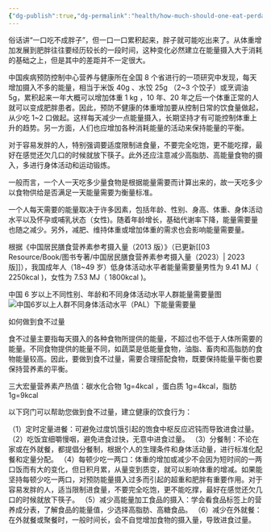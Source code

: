 ```yaml
---
{"dg-publish":true,"dg-permalink":"health/how-much-should-one-eat-perday","permalink":"/health/how-much-should-one-eat-perday/","metatags":{"description":null,"og:site_name":"DavonOs","og:title":"每天应吃多少","og:type":"article","og:url":"https://zuji.eu.org/health/how-much-should-one-eat-perday","og:image":null,"og:image:width":"200","og:image:alt":"articlecover","og:locale":"zh_cn"},"dgShowInlineTitle":true,"created":"2025-05-02 21:19","updated":"2025-07-17 08:33"}
---
```



俗话讲“一口吃不成胖子”，但一口一口累积起来，胖子就可能吃出来了。从体重增加发展到肥胖往往要经历较长的一段时间，这种变化必然建立在能量摄入大于消耗的基础之上，但是其中的差距并不一定很大。

中国疾病预防控制中心营养与健康所在全国 8 个省进行的一项研究中发现，每天增加摄入不多的能量，相当于米饭 40g 、水饺 25g （2~3 个饺子）或烹调油 5g，累积起来一年大概可以增加体重 1 kg ，10 年、20 年之后一个体重正常的人就可以变成肥胖患者。因此，预防不健康的体重增加要从控制日常的饮食量做起，从少吃 1~2 口做起。这样每天减少一点能量摄入，长期坚持才有可能控制体重上升的趋势。另一方面，人们也应增加各种消耗能量的活动来保持能量的平衡。  

对于容易发胖的人，特别强调要适度限制进食量，不要完全吃饱，更不能吃撑，最好在感觉还欠几口的时候就放下筷子。此外还应注意减少高脂肪、高能量食物的摄入，多进行身体活动和运动锻炼。  

一般而言，一个人一天吃多少量食物是根据能量需要而计算出来的，故一天吃多少以食物供给是否满足一天能量需要为衡量标准。

一个人每天需要的能量取决于许多因素，包括年龄、性别、身高、体重、身体活动水平以及怀孕或哺乳状态（女性)。随着年龄增长，基础代谢率下降，能量需要量也随之减少。另外，减肥、维持体重或增加体重的需求也会影响能量需要量。  

根据《中国居民膳食营养素参考摄入量（2013 版）》（已更新[[03 Resource/Book/图书专著/中国居民膳食营养素参考摄入量（2023）\| 2023 版]]），我国成年人（18~49 岁）低身体活动水平者能量需要量男性为 9.41 MJ（ $2250\mathrm{kcal}$ )，女性为 7.53 MJ（ $1800\mathrm{kcal}$ )。

中国 6 岁以上不同性别、年龄和不同身体活动水平人群能量需要量图  
![中国6岁以上人群不同身体活动水平（PAL）下能量需要量 ](https://cdn-mineru.openxlab.org.cn/extract/22ddf09d-1891-4ac5-963b-13d391492197/61f7f4842bfdf2580cfc0eb60ac41a9d1073d81563952807473b8ee4d13a17af.jpg)  

如何做到食不过量  

食不过量主要指每天摄入的各种食物所提供的能量，不超过也不低于人体所需要的能量。不同食物提供的能量不同，如蔬菜是低能量食物，油脂、畜肉和高脂肪的食物能量较高。因此，要做到食不过量，需要合理搭配食物，既要保持能量平衡也要保持营养素的平衡。  

三大宏量营养素产热值：碳水化合物 1g=4kcal ，蛋白质 1g=4kcal，脂肪 1g=9kcal  

以下窍门可以帮助您做到食不过量，建立健康的饮食行为：  

（1）定时定量进餐：可避免过度饥饿引起的饱食中枢反应迟钝而导致进食过量。
（2）吃饭宜细嚼慢咽，避免进食过快，无意中进食过量。
（3）分餐制：不论在家或在外就餐，都提倡分餐制，根据个人的生理条件和身体活动量，进行标准化配餐和定量分配。
（4）每顿少吃一两口：体重的增加或减少不会因为短时间的一两口饭而有大的变化，但日积月累，从量变到质变，就可以影响体重的增减。如果能坚持每顿少吃一两口，对预防能量摄入过多而引起的超重和肥胖有重要作用。对于容易发胖的人，适当限制进食量，不要完全吃饱，更不能吃撑，最好在感觉还欠几口的时候就放下筷子。
（5）减少高能量加工食品的摄入：学会看食品标签上的营养成分表，了解食品的能量值，少选择高脂肪、高糖食品。
（6）减少在外就餐：在外就餐或聚餐时，一般时间长，会不自觉增加食物的摄入量，导致进食过量。  

